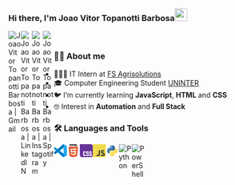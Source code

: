 ### Hi there, I'm Joao Vitor Topanotti Barbosa<img src="https://media.giphy.com/media/hvRJCLFzcasrR4ia7z/giphy.gif" width="25px" height="25px">
<a href="mailto:topanotti09@gmail.com">
  <img align="left" alt="Joao Vitor Topanotti Barbosa | Gmail" width="25px" src="https://upload.wikimedia.org/wikipedia/commons/7/7e/Gmail_icon_%282020%29.svg" />
</a>
<a href="https://www.linkedin.com/in/joão-vitor-topanotti-barbosa-8b40b2265">
  <img align="left" alt="Joao Vitor Topanotti Barbosa | LinkedIN" width="22px" src="https://upload.wikimedia.org/wikipedia/commons/8/81/LinkedIn_icon.svg" />
</a>
<a href="https://www.instagram.com/joaotopanotti?igsh=MTByMm1sYWNicWxlYg==">
  <img align="left" alt="Joao Vitor Topanotti Barbosa | Instagram" width="22px" src="https://upload.wikimedia.org/wikipedia/commons/9/96/Instagram.svg" />
</a>
<a href="https://open.spotify.com/user/no3u745eqb6lhythb3cbgpw9s?si=0e250ad3385e4226">
  <img align="left" alt="Joao Vitor Topanotti Barbosa | Spotify" width="22px" src="https://upload.wikimedia.org/wikipedia/commons/thumb/1/19/Spotify_logo_without_text.svg/1920px-Spotify_logo_without_text.svg.png" />
</a>
</br>

### 🧔🏻 About me

<!-- - 🌱 I’m currently learning **Flutter**, **Node.js** and **Javascript** -->
- 👨🏻‍💻 IT Intern at [FS Agrisolutions](https://www.fs.agr.br)
- 🎓 Computer Engineering Student [UNINTER](https://www.uninter.com/graduacao/a-distancia/)
- 🐦 I’m currently learning **JavaScript**, **HTML** and **CSS**
- 🤓 Interest in **Automation** and **Full Stack**


### 🛠 Languages and Tools

<!-- Editors -->
[<img align="left" alt="Visual Studio Code" width="26px" src="https://raw.githubusercontent.com/github/explore/80688e429a7d4ef2fca1e82350fe8e3517d3494d/topics/visual-studio-code/visual-studio-code.png" />][vscode]
[<img align="left" alt="HTML5" width="26px" src="https://raw.githubusercontent.com/github/explore/80688e429a7d4ef2fca1e82350fe8e3517d3494d/topics/html/html.png" />][html]
[<img align="left" alt="CSS3" width="26px" src="https://raw.githubusercontent.com/github/explore/80688e429a7d4ef2fca1e82350fe8e3517d3494d/topics/css/css.png" />][css]
[<img align="left" alt="JavaScript" width="26px" src="https://raw.githubusercontent.com/github/explore/80688e429a7d4ef2fca1e82350fe8e3517d3494d/topics/javascript/javascript.png" />][js]
[<img align="left" alt="Python" width="26px" src="https://raw.githubusercontent.com/devicons/devicon/master/icons/python/python-original.svg" />][python]
[<img align="left" alt="Python" width="26px" src="https://www.vectorlogo.zone/logos/git-scm/git-scm-icon.svg" />][git]
[<img align="left" alt="PowerShell" width="26px" src="https://encrypted-tbn0.gstatic.com/images?q=tbn:ANd9GcSIEBTiuysA0g94MR9yswB2NOnnEhqXhtlS2w&s" />][powershell]

[gmail]: mailto:topanotti09@gmail.com
[instagram]: https://www.instagram.com/joaotopanotti?igsh=MTByMm1sYWNicWxlYg==
[linkedin]: https://www.linkedin.com/in/joão-vitor-topanotti-barbosa-8b40b2265
[vscode]: https://code.visualstudio.com/
[html]: https://www.w3.org/html/
[css]: https://www.w3schools.com/css/
[python]: https://www.python.org
[js]: https://developer.mozilla.org/en-US/docs/Web/JavaScript
[git]: https://git-scm.com/
[powershell]: https://learn.microsoft.com/pt-br/powershell/
